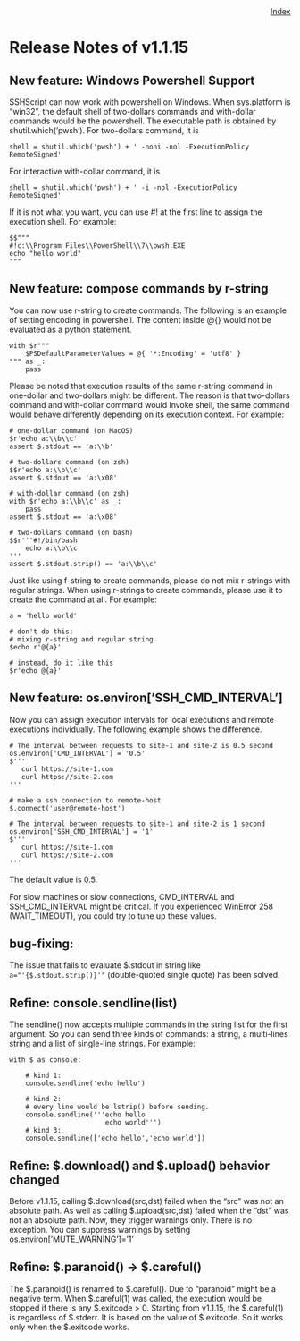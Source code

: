 <div style="text-align:right"><a href="./index">Index</a></div>

# Release Notes of v1.1.15


## New feature: Windows Powershell Support

SSHScript can now work with powershell on Windows. When sys.platform is “win32”, the default shell of two-dollars commands and with-dollar commands would be the powershell. The executable path is obtained by shutil.which(’pwsh’). For two-dollars command, it is 

```
shell = shutil.which('pwsh') + ' -noni -nol -ExecutionPolicy RemoteSigned'
```

For interactive with-dollar command, it is

```
shell = shutil.which('pwsh') + ' -i -nol -ExecutionPolicy RemoteSigned'
```

If it is not what you want, you can use #! at the first line to assign the execution shell. For example:

```
$$"""
#!c:\\Program Files\\PowerShell\\7\\pwsh.EXE
echo "hello world"
"""

```

## New feature: compose commands by r-string

You can now use r-string to create commands. The following is an example of setting encoding in powershell. The content inside @{} would not be evaluated as a python statement.

```
with $r"""
    $PSDefaultParameterValues = @{ '*:Encoding' = 'utf8' }
""" as _:
    pass
```

Please be noted that  execution results of  the same r-string command in one-dollar and two-dollars might be different. The reason is that two-dollars command and with-dollar command would invoke shell, the same command would behave differently depending on its execution context. For example:

```
# one-dollar command (on MacOS)
$r'echo a:\\b\\c'
assert $.stdout == 'a:\\b'

# two-dollars command (on zsh)
$$r'echo a:\\b\\c'
assert $.stdout == 'a:\x08'

# with-dollar command (on zsh)
with $r'echo a:\\b\\c' as _:
    pass
assert $.stdout == 'a:\x08'

# two-dollars command (on bash)
$$r'''#!/bin/bash
    echo a:\\b\\c
'''
assert $.stdout.strip() == 'a:\\b\\c'

```

Just like using f-string to create commands, please do not mix r-strings with regular strings. When using r-strings to create commands, please use it to create the command at all. For example:

```
a = 'hello world'

# don't do this:
# mixing r-string and regular string 
$echo r'@{a}'

# instead, do it like this
$r'echo @{a}'
```

## New feature: os.environ[’SSH_CMD_INTERVAL’]

Now you can assign execution intervals for local executions and remote executions individually. The following example shows the difference.

```
# The interval between requests to site-1 and site-2 is 0.5 second
os.environ['CMD_INTERVAL'] = '0.5'
$'''
   curl https://site-1.com
   curl https://site-2.com
'''

# make a ssh connection to remote-host
$.connect('user@remote-host')

# The interval between requests to site-1 and site-2 is 1 second
os.environ['SSH_CMD_INTERVAL'] = '1'
$'''
   curl https://site-1.com
   curl https://site-2.com
'''
```

The default value is 0.5. 

For slow machines or slow connections, CMD_INTERVAL and SSH_CMD_INTERVAL might be critical. If you experienced WinError 258 (WAIT_TIMEOUT), you could try to tune up these values.

## bug-fixing:

The issue that fails to evaluate $.stdout in string like `a="'{$.stdout.strip()}'"` (double-quoted single quote) has been solved.

## Refine: console.sendline(list)

The sendline() now accepts multiple commands in the string list for the first argument. So you can send three kinds of commands: a string, a multi-lines string and a list of single-line strings. For example:

```
with $ as console:
    
    # kind 1:
    console.sendline('echo hello')
    
    # kind 2:
    # every line would be lstrip() before sending.
    console.sendline('''echo hello
                        echo world''')
    # kind 3:
    console.sendline(['echo hello','echo world'])

```

## Refine: \$\.download() and \$\.upload() behavior changed

Before v1.1.15, calling \$.download(src,dst) failed when the “src” was not an absolute path. As well as calling \$.upload(src,dst) failed when the “dst” was not an absolute path. Now, they trigger warnings only. There is no exception. You can suppress warnings by setting os.environ[’MUTE_WARNING’]=’1’

## Refine: \$\.paranoid() → \$\.careful()

The \$.paranoid() is renamed to \$.careful(). Due to “paranoid” might be a negative term. When $.careful(1) was called, the execution would be stopped if there is any \$.exitcode > 0. Starting from v1.1.15, the $.careful(1) is regardless of $.stderr. It is based on the value of \$.exitcode. So it works only when the \$.exitcode works.
